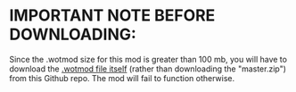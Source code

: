 # **IMPORTANT NOTE BEFORE DOWNLOADING:**
Since the .wotmod size for this mod is greater than 100 mb, you will have to download the [.wotmod file itself](P.43-ter-Comprovato-Remodel.wotmod) (rather than downloading the "master.zip") from this Github repo. The mod will fail to function otherwise.
